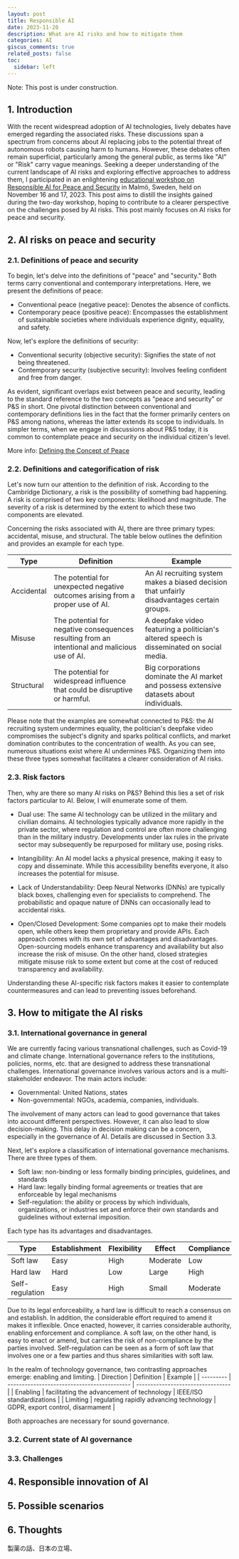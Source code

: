 ```yaml
---
layout: post
title: Responsible AI
date: 2023-11-20
description: What are AI risks and how to mitigate them
categories: AI
giscus_comments: true
related_posts: false
toc:
  sidebar: left
---
```


Note: This post is under construction.

## 1. Introduction
With the recent widespread adoption of AI technologies, lively debates have emerged regarding the associated risks. These discussions span a spectrum from concerns about AI replacing jobs to the potential threat of autonomous robots causing harm to humans. However, these debates often remain superficial, particularly among the general public, as terms like "AI" or "Risk" carry vague meanings. Seeking a deeper understanding of the current landscape of AI risks and exploring effective approaches to address them, I participated in an enlightening [educational workshop on Responsible AI for Peace and Security](https://www.sipri.org/news/2023/sipri-and-unoda-engage-next-generation-ai-practitioners?s=31) in Malmö, Sweden, held on November 16 and 17, 2023. This post aims to distill the insights gained during the two-day workshop, hoping to contribute to a clearer perspective on the challenges posed by AI risks. This post mainly focuses on AI risks for peace and security.

## 2. AI risks on peace and security
### 2.1. Definitions of peace and security
To begin, let's delve into the definitions of "peace" and "security." Both terms carry conventional and contemporary interpretations. Here, we present the definitions of peace:

- Conventional peace (negative peace): Denotes the absence of conflicts.
- Contemporary peace (positive peace): Encompasses the establishment of sustainable societies where individuals experience dignity, equality, and safety.

Now, let's explore the definitions of security:

- Conventional security (objective security): Signifies the state of not being threatened.
- Contemporary security (subjective security): Involves feeling confident and free from danger.

As evident, significant overlaps exist between peace and security, leading to the standard reference to the two concepts as "peace and security" or P&S in short. One pivotal distinction between conventional and contemporary definitions lies in the fact that the former primarily centers on P&S among nations, whereas the latter extends its scope to individuals. In simpler terms, when we engage in discussions about P&S today, it is common to contemplate peace and security on the individual citizen's level.

More info: [Defining the Concept of Peace](https://www.visionofhumanity.org/defining-the-concept-of-peace/)

### 2.2. Definitions and categorification of risk
Let's now turn our attention to the definition of risk. According to the Cambridge Dictionary, a risk is the possibility of something bad happening. A risk is comprised of two key components: likelihood and magnitude. The severity of a risk is determined by the extent to which these two components are elevated.

Concerning the risks associated with AI, there are three primary types: accidental, misuse, and structural. The table below outlines the definition and provides an example for each type.

| Type       | Definition                                                                                     | Example                                                                                        |
| ---------- | ---------------------------------------------------------------------------------------------- | ---------------------------------------------------------------------------------------------- |
| Accidental | The potential for unexpected negative outcomes arising from a proper use of AI.                | An AI recruiting system makes a biased decision that unfairly disadvantages certain groups.    |
| Misuse     | The potential for negative consequences resulting from an intentional and malicious use of AI. | A deepfake video featuring a politician's altered speech is disseminated on social media. |
| Structural | The potential for widespread influence that could be disruptive or harmful.                     | Big corporations dominate the AI market and possess extensive datasets about individuals.

Please note that the examples are somewhat connected to P&S: the AI recruiting system undermines equality, the politician's deepfake video compromises the subject's dignity and sparks political conflicts, and market domination contributes to the concentration of wealth. As you can see, numerous situations exist where AI undermines P&S. Organizing them into these three types somewhat facilitates a clearer consideration of AI risks.

### 2.3. Risk factors
Then, why are there so many AI risks on P&S? Behind this lies a set of risk factors particular to AI. Below, I will enumerate some of them.

- Dual use: The same AI technology can be utilized in the military and civilian domains. AI technologies typically advance more rapidly in the private sector, where regulation and control are often more challenging than in the military industry. Developments under lax rules in the private sector may subsequently be repurposed for military use, posing risks.

- Intangibility: An AI model lacks a physical presence, making it easy to copy and disseminate. While this accessibility benefits everyone, it also increases the potential for misuse.

- Lack of Understandability: Deep Neural Networks (DNNs) are typically black boxes, challenging even for specialists to comprehend. The probabilistic and opaque nature of DNNs can occasionally lead to accidental risks.

- Open/Closed Development: Some companies opt to make their models open, while others keep them proprietary and provide APIs. Each approach comes with its own set of advantages and disadvantages. Open-sourcing models enhance transparency and availability but also increase the risk of misuse. On the other hand, closed strategies mitigate misuse risk to some extent but come at the cost of reduced transparency and availability.


Understanding these AI-specific risk factors makes it easier to contemplate countermeasures and can lead to preventing issues beforehand.

## 3. How to mitigate the AI risks
### 3.1. International governance in general
We are currently facing various transnational challenges, such as Covid-19 and climate change. International governance refers to the institutions, policies, norms, etc. that are designed to address these transnational challenges. International governance involves various actors and is a multi-stakeholder endeavor. The main actors include:

- Governmental: United Nations, states
- Non-governmental: NGOs, academia, companies, individuals.

The involvement of many actors can lead to good governance that takes into account different perspectives. However, it can also lead to slow decision-making. This delay in decision making can be a concern, especially in the governance of AI. Details are discussed in Section 3.3.

Next, let's explore a classification of international governance mechanisms. There are three types of them.

- Soft law: non-binding or less formally binding principles, guidelines, and standards
- Hard law: legally binding formal agreements or treaties that are enforceable by legal mechanisms
- Self-regulation: the ability or process by which individuals, organizations, or industries set and enforce their own standards and guidelines without external imposition.

Each type has its advantages and disadvantages.

| Type            | Establishment | Flexibility | Effect   | Compliance |
| --------------- | ------------- | ----------- | -------- | ---------- |
| Soft law        | Easy          | High        | Moderate | Low        |
| Hard law        | Hard          | Low         | Large    | High       |
| Self-regulation | Easy          | High        | Small    | Moderate   |

Due to its legal enforceability, a hard law is difficult to reach a consensus on and establish. In addition, the considerable effort required to amend it makes it inflexible. Once enacted, however, it carries considerable authority, enabling enforcement and compliance. A soft law, on the other hand, is easy to enact or amend, but carries the risk of non-compliance by the parties involved. Self-regulation can be seen as a form of soft law that involves one or a few parties and thus shares similarities with soft law.


In the realm of technology governance, two contrasting approaches emerge: enabling and limiting.
| Direction | Definition                                  | Example                           |
| --------- | ------------------------------------------- | --------------------------------- |
| Enabling  |  facilitating the advancement of technology | IEEE/ISO standardizations         |
| Limiting  | regulating rapidly advancing technology     | GDPR, export control, disarmament |

Both approaches are necessary for sound governance.

### 3.2. Current state of AI governance

### 3.3. Challenges

## 4. Responsible innovation of AI
## 5. Possible scenarios
## 6. Thoughts
製薬の話、日本の立場、
